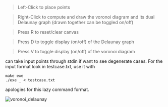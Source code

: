 >Left-Click to place points

>Right-Click to compute and draw the voronoi diagram and its dual Delaunay graph (drawn together can be toggled on/off)

>Press R to reset/clear canvas

>Press D to toggle display (on/off) of the Delaunay graph 

>Press V to toggle display (on/off) of the voronoi diagram

can take input points through stdin if want to see degenerate cases. For the input format look in testcase.txt, use it with
```
make exe
./exe _ < testcase.txt
```
apologies for this lazy command format.


![voronoi_delaunay](https://user-images.githubusercontent.com/75807819/227634774-459e974f-d3e8-4f45-b76a-270f39a02c7e.gif)

